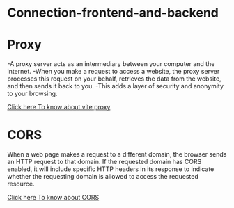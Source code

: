 # Connection-frontend-and-backend

# Proxy
-A proxy server acts as an intermediary between your computer and the internet. 
-When you make a request to access a website, the proxy server processes this request on your behalf, retrieves the data from the website, and then sends it back to you. 
-This adds a layer of security and anonymity to your browsing.

[Click here To know about vite proxy](https://vitejs.dev/config/server-options)

# CORS
When a web page makes a request to a different domain, the browser sends an HTTP request to that domain. If the requested domain has CORS enabled, it will include specific HTTP headers in its response to indicate whether the requesting domain is allowed to access the requested resource.

[Click here To know about CORS](https://developer.mozilla.org/en-US/docs/Web/HTTP/CORS)